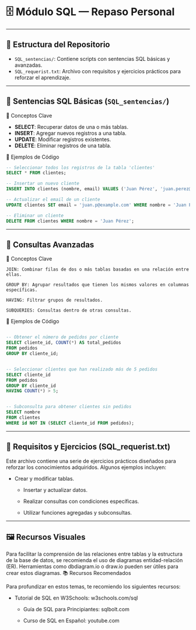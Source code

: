 # 🗄️ Módulo SQL — Repaso Personal

---

## 📁 Estructura del Repositorio

- `SQL_sentencias/`: Contiene scripts con sentencias SQL básicas y avanzadas.
- `SQL_requerist.txt`: Archivo con requisitos y ejercicios prácticos para reforzar el aprendizaje.


---

## 🧰 Sentencias SQL Básicas (`SQL_sentencias/`)

🔹 Conceptos Clave

- **SELECT**: Recuperar datos de una o más tablas.
- **INSERT**: Agregar nuevos registros a una tabla.
- **UPDATE**: Modificar registros existentes.
- **DELETE**: Eliminar registros de una tabla.

📌 Ejemplos de Código

```sql
-- Seleccionar todos los registros de la tabla 'clientes'
SELECT * FROM clientes;

-- Insertar un nuevo cliente
INSERT INTO clientes (nombre, email) VALUES ('Juan Pérez', 'juan.perez@example.com');

-- Actualizar el email de un cliente
UPDATE clientes SET email = 'juan.p@example.com' WHERE nombre = 'Juan Pérez';

-- Eliminar un cliente
DELETE FROM clientes WHERE nombre = 'Juan Pérez';

```

---

## 🧠 Consultas Avanzadas
🔹 Conceptos Clave

    JOIN: Combinar filas de dos o más tablas basadas en una relación entre ellas.

    GROUP BY: Agrupar resultados que tienen los mismos valores en columnas específicas.

    HAVING: Filtrar grupos de resultados.

    SUBQUERIES: Consultas dentro de otras consultas.

📌 Ejemplos de Código

```sql

-- Obtener el número de pedidos por cliente
SELECT cliente_id, COUNT(*) AS total_pedidos
FROM pedidos
GROUP BY cliente_id;

```

```sql

-- Seleccionar clientes que han realizado más de 5 pedidos
SELECT cliente_id
FROM pedidos
GROUP BY cliente_id
HAVING COUNT(*) > 5;

```

```sql

-- Subconsulta para obtener clientes sin pedidos
SELECT nombre
FROM clientes
WHERE id NOT IN (SELECT cliente_id FROM pedidos);

```

---

## 📝 Requisitos y Ejercicios (SQL_requerist.txt)

Este archivo contiene una serie de ejercicios prácticos diseñados para reforzar los conocimientos adquiridos. Algunos ejemplos incluyen:

  - Crear y modificar tablas.

    - Insertar y actualizar datos.

    - Realizar consultas con condiciones específicas.

    - Utilizar funciones agregadas y subconsultas.


---

## 🖼️ Recursos Visuales

Para facilitar la comprensión de las relaciones entre tablas y la estructura de la base de datos, se recomienda el uso de diagramas entidad-relación (ER). Herramientas como dbdiagram.io o draw.io pueden ser útiles para crear estos diagramas.
📚 Recursos Recomendados

Para profundizar en estos temas, te recomiendo los siguientes recursos:

  - Tutorial de SQL en W3Schools: w3schools.com/sql

    - Guía de SQL para Principiantes: sqlbolt.com

    - Curso de SQL en Español: youtube.com
